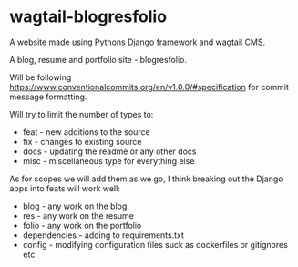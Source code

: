 # wagtail-blogresfolio
A website made using Pythons Django framework and wagtail CMS.

A blog, resume and portfolio site - blogresfolio.

Will be following https://www.conventionalcommits.org/en/v1.0.0/#specification for commit message formatting.

Will try to limit the number of types to:

- feat - new additions to the source
- fix - changes to existing source
- docs - updating the readme or any other docs
- misc - miscellaneous type for everything else

As for scopes we will add them as we go, I think breaking out the Django apps into feats will work well:

- blog - any work on the blog
- res - any work on the resume
- folio - any work on the portfolio
- dependencies - adding to requirements.txt 
- config - modifying configuration files suck as dockerfiles or gitignores etc 
